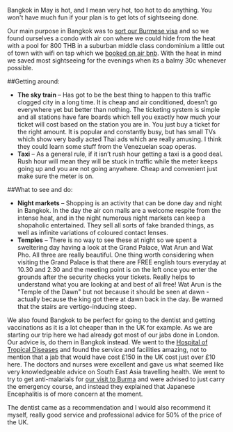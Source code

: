 Bangkok in May is hot, and I mean very hot, too hot to do anything. You won't have much fun if your plan is to get lots of sightseeing done.

Our main purpose in Bangkok was to [sort our Burmese visa](/travel-tips/myanmar/getting-a-visa/) and so we found ourselves a condo with air con where we could hide from the heat with a pool for 800 THB in a suburban middle class condominium a little out of town with wifi on tap which we [booked on air bnb](/travel-tips/thailand/air-bnb-in-bangkok/). With the heat in mind we saved most sightseeing for the evenings when its a balmy 30c whenever possible.

##Getting around:

 * **The sky train** – Has got to be the best thing to happen to this traffic clogged city in a long time. It is cheap and air conditioned, doesn’t go everywhere yet but better than nothing. The ticketing system is simple and all stations have fare boards which tell you exactly how much your ticket will cost based on the station you are in. You just buy a ticket for the right amount. It is popular and constantly busy, but has small TVs which show very badly acted Thai ads which are really amusing. I think they could learn some stuff from the Venezuelan soap operas.
 * **Taxi** – As a general rule, if it isn’t rush hour getting a taxi is a good deal. Rush hour will mean they will be stuck in traffic while the meter keeps going up and you are not going anywhere. Cheap and convenient just make sure the meter is on.

##What to see and do:

 * **Night markets** – Shopping is an activity that can be done day and night in Bangkok. In the day the air con malls are a welcome respite from the intense heat, and in the night numerous night markets can keep a shopaholic entertained. They sell all sorts of fake branded things, as well as infinite variations of coloured contact lenses.
 * **Temples** – There is no way to see these at night so we spent a sweltering day having a look at the Grand Palace, Wat Arun and Wat Pho. All three are really beautiful. One thing worth considering when visiting the Grand Palace is that there are FREE english tours everyday at 10.30 and 2.30 and the meeting point is on the left once you enter the grounds after the security checks your tickets. Really helps to understand what you are looking at and best of all free! Wat Arun is the "Temple of the Dawn" but not because it should be seen at dawn - actually because the king got there at dawn back in the day. Be warned that the stairs are vertigo-inducing steep.

We also found Bangkok to be perfect for going to the dentist and getting vaccinations as it is a lot cheaper than in the UK for example. As we are starting our trip here we had already got most of our jabs done in London. Our advice is, do them in Bangkok instead. We went to the [Hospital of Tropical Diseases](http://www.thaitravelclinic.com/) and found the service and facilities amazing, not to mention that a jab that would have cost £150 in the UK cost just over £10 here. The doctors and nurses were excellent and gave us what seemed like very knowledgeable advice on South East Asia travelling health. We went to try to get anti-malarials for [our visit to Burma](/blog/myanmar/into-the-south/) and were advised to just carry the emergency course, and instead they explained that Japanese Encephalitis is of more concern at the moment.

The dentist came as a recommendation and I would also recommend it myself, really good service and professional advice for 50% of the price of the UK.